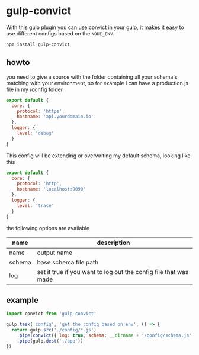 # gulp-convict

With this gulp plugin you can use convict in your gulp, it makes it easy to use different configs based on the `NODE_ENV`.

```
npm install gulp-convict
```

## howto

you need to give a source with the folder containing all your schema's matching with your environment, so for example I can have a production.js file in my /config folder

```javascript
export default {
  core: {
    protocol: 'https',
    hostname: 'api.yourdomain.io'
  },
  logger: {
    level: 'debug'
  }
}
```  

This config will be extending or overwriting my default schema, looking like this

```javascript
export default {
  core: {
    protocol: 'http',
    hostname: 'localhost:9090'
  },
  logger: {
    level: 'trace'
  }
}
```

the following options are available

name  | description
--- | ---
name | output name
schema | base schema file path
log | set it true if you want to log out the config file that was made

## example

```javascript
import convict from 'gulp-convict'

gulp.task('config', 'get the config based on env', () => {
  return gulp.src('./config/*.js')
    .pipe(convict({ log: true, schema: __dirname + '/config/schema.js' }))
    .pipe(gulp.dest('./app'))
})
```
